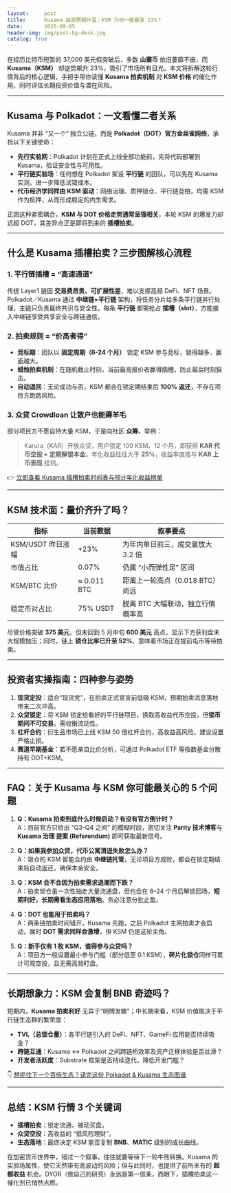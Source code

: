```yaml
---
layout:     post
title:      Kusama 拍卖预期升温：KSM 为何一夜暴涨 23%？
date:       2025-09-05
header-img: img/post-bg-desk.jpg
catalog: true
---
```


在经历比特币短暂的 37,000 美元假突破后，多数 **山寨币** 依旧萎靡不振，而 **Kusama（KSM）** 却逆势飙升 23%，吸引了市场所有目光。本文将拆解这轮行情背后的核心逻辑，手把手带你读懂 **Kusama 拍卖机制** 对 **KSM 价格** 的催化作用，同时评估长期投资价值与潜在风险。

---

## Kusama 与 Polkadot：一文看懂二者关系

Kusama 并非 “又一个” 独立公链，而是 **Polkadot（DOT）官方金丝雀网络**，承担以下关键使命：

- **先行实验网**：Polkadot 计划在正式上线全部功能前，先将代码部署到 Kusama，验证安全性与可用性。  
- **平行链实验场**：任何想在 Polkadot 架设 **平行链** 的团队，可以先在 Kusama 实测，进一步降低试错成本。  
- **代币经济学同样由 KSM 驱动**：网络治理、质押锁仓、平行链竞拍，均需 KSM 作为抵押，从而形成稳定的内生需求。

正因这种紧密耦合，**KSM 与 DOT 价格走势通常呈强相关**，本轮 KSM 的爆发力却远超 DOT，其差异点正是即将到来的 **插槽拍卖**。

---

## 什么是 Kusama 插槽拍卖？三步图解核心流程

### 1. 平行链插槽 = “高速通道”

传统 Layer1 链因 **交易费昂贵、可扩展性差**，难以支撑高频 DeFi、NFT 场景。Polkadot／Kusama 通过 **中继链+平行链** 架构，将任务分片给多条平行链并行处理，主链只负责最终共识与安全性。每条 **平行链** 都需抢占 **插槽（slot）**，方能接入中继链享受共享安全与跨链通信。

### 2. 拍卖规则 = “价高者得”

- **竞标期**：团队以 **固定周期（6-24 个月）** 锁定 KSM 参与竞标，锁得越多、赢面越大。  
- **蜡烛拍卖机制**：在随机截止时刻，当前最高报价者赢得插槽，防止最后时刻狙击。  
- **自动退回**：无论成功与否，KSM 都会在锁定期结束后 **100% 返还**，不存在项目方跑路风险。

### 3. **众贷 Crowdloan** 让散户也能薅羊毛

部分项目方不愿自持大量 KSM，于是向社区 **众筹**。举例：

> Karura（KAR）开放众贷，用户锁定 100 KSM、12 个月，即获得 **KAR 代币空投 + 定期解锁本金**。年化收益往往大于 **25%**，收益率直接与 **KAR 上币表现** 挂钩。

👉 [立即查看 Kusama 插槽拍卖时间表与预计年化收益榜单](https://okxdog.com/)

---

## KSM 技术面：量价齐升了吗？

| 指标 | 当前数据 | 叙事要点 |
|---|---|---|
| KSM/USDT 昨日涨幅 | +23% | 为年内单日前三，成交量放大 3.2 倍 |
| 市值占比 | 0.07% | 仍属 “小而弹性足” 区间 |
| KSM/BTC 比价 | ≈ 0.011 BTC | 距离上一轮高点（0.018 BTC）尚远 |
| 稳定币对占比 | 75% USDT | 脱离 BTC 大幅联动，独立行情概率高 |

尽管价格突破 **375 美元**，但未回到 5 月中旬 **600 美元** 高点，显示下方获利盘未大规模抛压；同时，链上 **锁仓比率已升至 52%**，意味着市场正在提前屯币等待拍卖。

---

## 投资者实操指南：四种参与姿势

1. **现货定投**：适合“现货党”，在拍卖正式官宣前低吸 KSM，预期拍卖消息落地带来二次冲高。  
2. **众贷锁定**：将 KSM 锁定给看好的平行链项目，换取高收益代币空投，但**锁币期间不可交易**，需权衡流动性。  
3. **杠杆合约**：衍生品市场已上线 KSM 50 倍杠杆合约，高收益高风险，建议设置严格止损。  
4. **赛道早期基金**：若不愿亲自比价分析，可通过 Polkadot ETF 等指数基金分散持有 DOT+KSM。

---

## FAQ：关于 Kusama 与 KSM 你可能最关心的 5 个问题

1. **Q：Kusama 拍卖到底什么时候启动？有没有官方倒计时？**  
   A：目前官方只给出 “Q3-Q4 之间” 的模糊时段，密切关注 **Parity 技术博客**与 **Kusama 治理 提案 (Referendum)** 即可获取最新信号。

2. **Q：如果我参加众贷，代币公寓清退失败怎么办？**  
   A：锁仓的 KSM 智能合约由 **中继链托管**，无论项目方成败，都会在锁定期结束后自动返还，确保本金安全。

3. **Q：KSM 会不会因为拍卖需求退潮而下跌？**  
   A：拍卖锁仓虽一次性抽走大量流通盘，但也会在 6–24 个月后解锁回场，**短期利好，长期需看生态应用落地**。务必注意分批止盈。

4. **Q：DOT 也能用于拍卖吗？**  
   A：两条链拍卖时间错开，Kusama 先跑，之后 Polkadot 主网拍卖才会启动，届时 **DOT 需求同样会激增**，但 KSM 仍是这轮主角。

5. **Q：新手仅有 1 枚 KSM，值得参与众贷吗？**  
   A：项目方一般设置最小参与门槛（部分低至 0.1 KSM），**碎片化锁仓**同样可累计可观空投，且无需高频盯盘。

---

## 长期想象力：KSM 会复制 BNB 奇迹吗？

短期内，**Kusama 拍卖利好** 无异于“明牌发糖”；中长期来看，KSM 价值取决于平行链生态群的繁荣度：

- **TVL（总锁仓量）**：各平行链引入的 DeFi、NFT、GameFi 应用能否持续吸金？  
- **跨链互通**：Kusama ↔ Polkadot 之间跨链桥效率及资产迁移体验是否丝滑？  
- **开发者活跃度**：Substrate 框架是否持续迭代，降低开发门槛？

👇 [想抓住下一个百倍生态？读完这份 Polkadot & Kusama 生态图谱](https://okxdog.com/)

---

## 总结：KSM 行情 3 个关键词

- **插槽拍卖**：锁定流通、被动买盘。  
- **众贷空投**：高收益的 “低风险理财”。  
- **生态落地**：最终决定 KSM 能否复制 **BNB**、**MATIC** 级别的成长曲线。

在加密货币世界中，错过一个叙事，往往就要等待下一轮牛熊转换。Kusama 的实验场属性，使它天然带有高波动的风险；但与此同时，也提供了前所未有的 **超额收益** 机会。DYOR（做自己的研究）永远是第一信条，而眼下，插槽拍卖这一催化剂已悄然点燃。